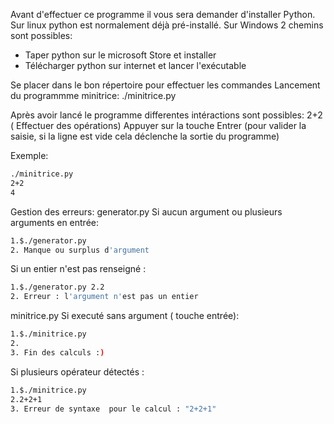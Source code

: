 Avant d'effectuer ce programme il vous sera demander d'installer Python.
Sur linux python est normalement déjà pré-installé.
Sur Windows 2 chemins sont possibles:
- Taper python sur le microsoft Store et installer
- Télécharger python sur internet et lancer l'exécutable

Se placer dans le bon répertoire pour effectuer les commandes 
Lancement du programmme minitrice:
./minitrice.py

Après avoir lancé le programme differentes intéractions sont possibles:
2+2 ( Effectuer des opérations)
Appuyer sur la touche Entrer (pour valider la saisie, si la ligne est vide cela déclenche la sortie du programme)


Exemple:
````bash
./minitrice.py
2+2
4
````

Gestion des erreurs:
generator.py
Si aucun argument ou plusieurs arguments en entrée:
````bash
1.$./generator.py
2. Manque ou surplus d'argument
````
 Si un entier n'est pas renseigné :
 ````bash
1.$./generator.py 2.2
2. Erreur : l'argument n'est pas un entier 
````


minitrice.py
Si executé sans argument ( touche entrée):
 ````bash
1.$./minitrice.py
2.
3. Fin des calculs :)
````

Si plusieurs opérateur détectés :
 ````bash
1.$./minitrice.py
2.2+2+1
3. Erreur de syntaxe  pour le calcul : "2+2+1"
````
